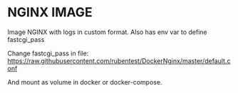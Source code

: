 # NGINX IMAGE

Image NGINX with logs in custom format.
Also has env var to define fastcgi_pass

Change fastcgi_pass in file: 
https://raw.githubusercontent.com/rubentest/DockerNginx/master/default.conf

And mount as volume in docker or docker-compose.
